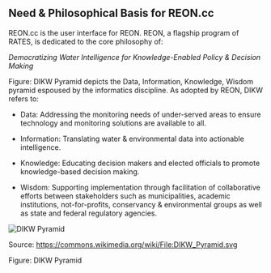 ## Need & Philosophical Basis for REON.cc

REON.cc is the user interface for REON. REON, a flagship program of RATES, is
dedicated to the core philosophy of:

*Democratizing Water Intelligence for Knowledge-Enabled Policy & Decision
Making*

Figure: DIKW Pyramid depicts the Data, Information, Knowledge, Wisdom pyramid
espoused by the informatics discipline. As adopted by REON, DIKW refers to:

-   Data: Addressing the monitoring needs of under-served areas to ensure
    technology and monitoring solutions are available to all.

-   Information: Translating water & environmental data into actionable
    intelligence.

-   Knowledge: Educating decision makers and elected officials to promote
    knowledge-based decision making.

-   Wisdom: Supporting implementation through facilitation of collaborative
    efforts between stakeholders such as municipalities, academic institutions,
    not-for-profits, conservancy & environmental groups as well as state and
    federal regulatory agencies.

![DIKW Pyramid](https://commons.wikimedia.org/wiki/File:DIKW_Pyramid.svg)

Source: <https://commons.wikimedia.org/wiki/File:DIKW_Pyramid.svg>

Figure: DIKW Pyramid
